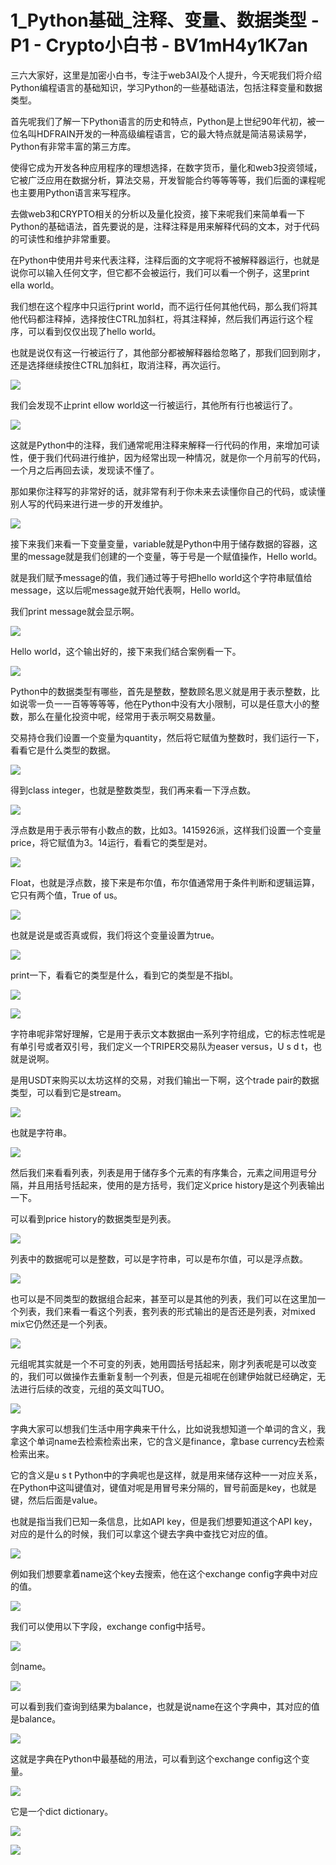 # 1_Python基础_注释、变量、数据类型 - P1 - Crypto小白书 - BV1mH4y1K7an

三六大家好，这里是加密小白书，专注于web3AI及个人提升，今天呢我们将介绍Python编程语言的基础知识，学习Python的一些基础语法，包括注释变量和数据类型。

首先呢我们了解一下Python语言的历史和特点，Python是上世纪90年代初，被一位名叫HDFRAIN开发的一种高级编程语言，它的最大特点就是简洁易读易学，Python有非常丰富的第三方库。

使得它成为开发各种应用程序的理想选择，在数字货币，量化和web3投资领域，它被广泛应用在数据分析，算法交易，开发智能合约等等等等，我们后面的课程呢也主要用Python语言来写程序。

去做web3和CRYPTO相关的分析以及量化投资，接下来呢我们来简单看一下Python的基础语法，首先要说的是，注释注释是用来解释代码的文本，对于代码的可读性和维护非常重要。

在Python中使用井号来代表注释，注释后面的文字呢将不被解释器运行，也就是说你可以输入任何文字，但它都不会被运行，我们可以看一个例子，这里print ella world。

我们想在这个程序中只运行print world，而不运行任何其他代码，那么我们将其他代码都注释掉，选择按住CTRL加斜杠，将其注释掉，然后我们再运行这个程序，可以看到仅仅出现了hello world。

也就是说仅有这一行被运行了，其他部分都被解释器给忽略了，那我们回到刚才，还是选择继续按住CTRL加斜杠，取消注释，再次运行。



![](img/03738ecc9a3a791e9464b6a9c7976b48_1.png)

我们会发现不止print ellow world这一行被运行，其他所有行也被运行了。

![](img/03738ecc9a3a791e9464b6a9c7976b48_3.png)

这就是Python中的注释，我们通常呢用注释来解释一行代码的作用，来增加可读性，便于我们代码进行维护，因为经常出现一种情况，就是你一个月前写的代码，一个月之后再回去读，发现读不懂了。

那如果你注释写的非常好的话，就非常有利于你未来去读懂你自己的代码，或读懂别人写的代码来进行进一步的开发维护。



![](img/03738ecc9a3a791e9464b6a9c7976b48_5.png)

接下来我们来看一下变量变量，variable就是Python中用于储存数据的容器，这里的message就是我们创建的一个变量，等于号是一个赋值操作，Hello world。

就是我们赋予message的值，我们通过等于号把hello world这个字符串赋值给message，这以后呢message就开始代表啊，Hello world。

我们print message就会显示啊。

![](img/03738ecc9a3a791e9464b6a9c7976b48_7.png)

Hello world，这个输出好的，接下来我们结合案例看一下。

![](img/03738ecc9a3a791e9464b6a9c7976b48_9.png)

Python中的数据类型有哪些，首先是整数，整数顾名思义就是用于表示整数，比如说零一负一一百等等等等，他在Python中没有大小限制，可以是任意大小的整数，那么在量化投资中呢，经常用于表示啊交易数量。

交易持仓我们设置一个变量为quantity，然后将它赋值为整数时，我们运行一下，看看它是什么类型的数据。



![](img/03738ecc9a3a791e9464b6a9c7976b48_11.png)

得到class integer，也就是整数类型，我们再来看一下浮点数。

![](img/03738ecc9a3a791e9464b6a9c7976b48_13.png)

浮点数是用于表示带有小数点的数，比如3。1415926派，这样我们设置一个变量price，将它赋值为3。14运行，看看它的类型是对。



![](img/03738ecc9a3a791e9464b6a9c7976b48_15.png)

Float，也就是浮点数，接下来是布尔值，布尔值通常用于条件判断和逻辑运算，它只有两个值，True of us。



![](img/03738ecc9a3a791e9464b6a9c7976b48_17.png)

也就是说是或否真或假，我们将这个变量设置为true。

![](img/03738ecc9a3a791e9464b6a9c7976b48_19.png)

print一下，看看它的类型是什么，看到它的类型是不指bl。

![](img/03738ecc9a3a791e9464b6a9c7976b48_21.png)

![](img/03738ecc9a3a791e9464b6a9c7976b48_22.png)

字符串呢非常好理解，它是用于表示文本数据由一系列字符组成，它的标志性呢是有单引号或者双引号，我们定义一个TRIPER交易队为easer versus，U s d t，也就是说啊。

是用USDT来购买以太坊这样的交易，对我们输出一下啊，这个trade pair的数据类型，可以看到它是stream。



![](img/03738ecc9a3a791e9464b6a9c7976b48_24.png)

也就是字符串。

![](img/03738ecc9a3a791e9464b6a9c7976b48_26.png)

然后我们来看看列表，列表是用于储存多个元素的有序集合，元素之间用逗号分隔，并且用括号括起来，使用的是方括号，我们定义price history是这个列表输出一下。

可以看到price history的数据类型是列表。

![](img/03738ecc9a3a791e9464b6a9c7976b48_28.png)

列表中的数据呢可以是整数，可以是字符串，可以是布尔值，可以是浮点数。

![](img/03738ecc9a3a791e9464b6a9c7976b48_30.png)

也可以是不同类型的数据组合起来，甚至可以是其他的列表，我们可以在这里加一个列表，我们来看一看这个列表，套列表的形式输出的是否还是列表，对mixed mix它仍然还是一个列表。



![](img/03738ecc9a3a791e9464b6a9c7976b48_32.png)

元组呢其实就是一个不可变的列表，她用圆括号括起来，刚才列表呢是可以改变的，我们可以做操作去重新复制一个列表，但是元祖呢在创建伊始就已经确定，无法进行后续的改变，元组的英文叫TUO。



![](img/03738ecc9a3a791e9464b6a9c7976b48_34.png)

字典大家可以想我们生活中用字典来干什么，比如说我想知道一个单词的含义，我拿这个单词name去检索检索出来，它的含义是finance，拿base currency去检索检索出来。

它的含义是u s t Python中的字典呢也是这样，就是用来储存这种一一对应关系，在Python中这叫键值对，键值对呢是用冒号来分隔的，冒号前面是key，也就是键，然后后面是value。

也就是指当我们已知一条信息，比如API key，但是我们想要知道这个API key，对应的是什么的时候，我们可以拿这个键去字典中查找它对应的值。



![](img/03738ecc9a3a791e9464b6a9c7976b48_36.png)

例如我们想要拿着name这个key去搜索，他在这个exchange config字典中对应的值。

![](img/03738ecc9a3a791e9464b6a9c7976b48_38.png)

我们可以使用以下字段，exchange config中括号。

![](img/03738ecc9a3a791e9464b6a9c7976b48_40.png)

剑name。

![](img/03738ecc9a3a791e9464b6a9c7976b48_42.png)

可以看到我们查询到结果为balance，也就是说name在这个字典中，其对应的值是balance。

![](img/03738ecc9a3a791e9464b6a9c7976b48_44.png)

这就是字典在Python中最基础的用法，可以看到这个exchange config这个变量。

![](img/03738ecc9a3a791e9464b6a9c7976b48_46.png)

它是一个dict dictionary。

![](img/03738ecc9a3a791e9464b6a9c7976b48_48.png)

![](img/03738ecc9a3a791e9464b6a9c7976b48_49.png)